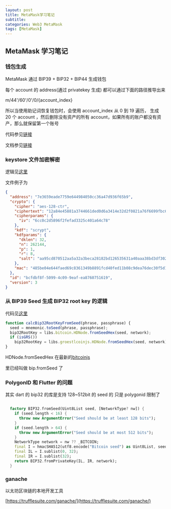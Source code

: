 ```yaml
---
layout: post
title: MetaMask学习笔记
subtitle:
categories: Web3 MetaMask
tags: [MetaMask]
---
```


## MetaMask 学习笔记

### 钱包生成

MetaMask 通过 BIP39 + BIP32 + BIP44 生成钱包

每个 account 的 address(通过 privatekey 生成) 都可以通过下面的路径推导出来

m/44'/60'/0'/0/{account_index}

所以当使用助记词恢复钱包时，会使用 account_index 从 0 到 19 遍历， 生成 20 个 account ，然后删除没有资产的所有 account，如果所有的账户都没有资产，那么就保留第一个账号

代码参见[链接](https://github.com/MetaMask/metamask-mobile/blob/4dd9073ee0cb4778fa6ecbf44db37b66817bca27/app/util/importAdditionalAccounts.js#L1)

文档参见[链接](https://support.metamask.io/hc/en-us/articles/360015489271-How-to-add-missing-accounts-after-restoring-with-Secret-Recovery-Phrase)

### keystore 文件加密解密

逻辑见[这里](https://github.com/trufflesuite/ganache/blob/547c900a50d19b094ef636a9aeccf4f7f2356430/packages/ethereum/ethereum/src/wallet.ts#L342C1-L353C4)

文件例子为

```json
{
  "address": "7e3659eade7759e644984050cc36a47d936f65b9",
  "crypto": {
    "cipher": "aes-128-ctr",
    "ciphertext": "12a84e45881a3744661ded0d6a3414e32d2f0821a76f6699fbc678bed4e69765",
    "cipherparams": {
      "iv": "6cc0c2d5896f2fefad3325c401a64c78"
    },
    "kdf": "scrypt",
    "kdfparams": {
      "dklen": 32,
      "n": 262144,
      "p": 1,
      "r": 8,
      "salt": "aa95cd870512aa5a32a3beca28182bd126535631a40aaa38bd3df302aa07a6e8"
    },
    "mac": "485be04e644faed69c8361349b8891fcd40fed11b08c9dea76dec30f5d1fe2c6"
  },
  "id": "bcfdbf8f-5099-4c09-9eaf-ea8760751619",
  "version": 3
}
```

### 从 BIP39 Seed 生成 BIP32 root key 的逻辑

代码见[这里](https://github.com/yushihang/bip39/blob/de71c22328b24e0848bbe1bd12ac8974ca83b5b8/src/js/index.js#L704C1-L710C6)

```javascript
function calcBip32RootKeyFromSeed(phrase, passphrase) {
  seed = mnemonic.toSeed(phrase, passphrase);
  bip32RootKey = libs.bitcoin.HDNode.fromSeedHex(seed, network);
  if (isGRS())
    bip32RootKey = libs.groestlcoinjs.HDNode.fromSeedHex(seed, network);
}
```

HDNode.fromSeedHex 在最新的[bitcoinjs](http://https://github.com/yushihang/bitcoinjs-lib)

里已经叫做 bip.fromSeed 了

### PolygonID 和 Flutter 的问题

其实 dart 的 bip32 的库是支持 128~512bit 的 seed 的
只是 polygonid 限制了

```dart

  factory BIP32.fromSeed(Uint8List seed, [NetworkType? nw]) {
    if (seed.length < 16) {
      throw new ArgumentError("Seed should be at least 128 bits");
    }
    if (seed.length > 64) {
      throw new ArgumentError("Seed should be at most 512 bits");
    }
    NetworkType network = nw ?? _BITCOIN;
    final I = hmacSHA512(utf8.encode("Bitcoin seed") as Uint8List, seed);
    final IL = I.sublist(0, 32);
    final IR = I.sublist(32);
    return BIP32.fromPrivateKey(IL, IR, network);
  }
```

### ganache

以太坊区块链的本地开发工具

[https://trufflesuite.com/ganache/](https://trufflesuite.com/ganache/)
